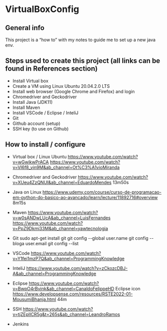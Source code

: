 # VirtualBoxConfig

## General info
This project is a “how to” with my notes to guide me to set up a new java env.

## Steps used to create this project (all links can be found in References section)
* Install Virtual box
* Create a VM using Linux Ubuntu 20.04.2.0 LTS
* Install web browser (Google Chrome and Firefox) and login
* Chromedriver and Geckodriver
* Install Java (JDK11)
* Install Maven
* Install VSCode / Eclipse / InteliJ
* Git
* Github account (setup)
* SSH key (to use on Github)

## How to install / configure

* Virtual box / Linux Ubuntu
https://www.youtube.com/watch?v=wGwikwPrACA
https://www.youtube.com/watch?v=Vl6f8_vin9M&ab_channel=Ot%C3%A1vioMiranda 

* Chromedriver and Geckodriver
https://www.youtube.com/watch?v=XUeu4ZzQNUI&ab_channel=EduardoMendes 
13m50s

* Java on Linux
https://www.udemy.com/course/curso-de-programacao-em-python-do-basico-ao-avancado/learn/lecture/11892716#overview
8m15s

* Maven
https://www.youtube.com/watch?v=w0sANDwLUcA&ab_channel=LuisFernandes 
https://www.youtube.com/watch?v=PpZ9Dkmi33M&ab_channel=yawtecnologia 

* Git
sudo apt-get install git
git config --global user.name <user name>
git config --bloga user.email <user email>
git config --list

* VSCode 
https://www.youtube.com/watch?v=Y1fei1mzP7Q&ab_channel=ProgrammingKnowledge 

* InteliJ 
https://www.youtube.com/watch?v=zCkozcDBJ-A&ab_channel=ProgrammingKnowledge 

* Eclipse 
https://www.youtube.com/watch?v=BwpO4rBvjnk&ab_channel=CanaldoFelippeHD
Eclipse icon
https://www.developsense.com/resources/RSTE2022-01-MousumiBhanja.html
44m

* SSH
https://www.youtube.com/watch?v=tjZEplICR5g&t=265s&ab_channel=LeandroRamos 
  
* Jenkins

